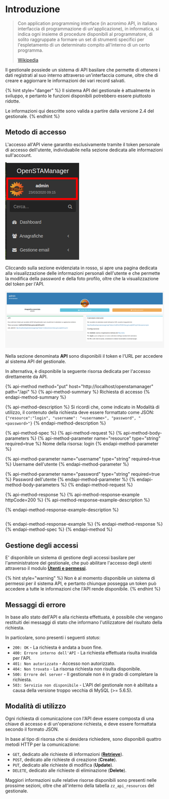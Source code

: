 # Introduzione

> Con application programming interface \(in acronimo API, in italiano interfaccia di programmazione di un'applicazione\), in informatica, si indica ogni insieme di procedure disponibili al programmatore, di solito raggruppate a formare un set di strumenti specifici per l'espletamento di un determinato compito all'interno di un certo programma.
>
> [Wikipedia](https://it.wikipedia.org/wiki/Application_programming_interface)

Il gestionale possiede un sistema di API basilare che permette di ottenere i dati registrati al suo interno attraverso un'interfaccia comune, oltre che di creare e aggiornare le informazioni dei vari record salvati.

{% hint style="danger" %}
Il sistema API del gestionale è attualmente in sviluppo, e pertanto le funzioni disponibili potrebbero essere piuttosto ridotte.

Le informazioni qui descritte sono valida a partire dalla versione 2.4 del gestionale.
{% endhint %}

## Metodo di accesso

L'accesso all'API viene garantito esclusivamente tramite il token personale di accesso dell'utente, individuabile nella sezione dedicata alle informazioni sull'account.

![Area di informazioni dell&apos;utente](../.gitbook/assets/informazioni-utente.png)

Cliccando sulla sezione evidenziata in rosso, si apre una pagina dedicata alla visualizzazione delle informazioni personali dell'utente e che permette la modifica della password e della foto profilo, oltre che la visualizzazione del token per l'API.

![Informazioni sull&apos;utente](../.gitbook/assets/image%20%2810%29.png)

Nella sezione denominata **API** sono disponibili il token e l'URL per accedere al sistema API del gestionale.

In alternativa, è disponibile la seguente risorsa dedicata per l'accesso direttamente da API.

{% api-method method="put" host="http://localhost/openstamanager" path="/api" %}
{% api-method-summary %}
Richiesta di accesso
{% endapi-method-summary %}

{% api-method-description %}
Si ricordi che, come indicato in Modalità di utilizzo, il contenuto della richiesta deve essere formattato come JSON: `{"resource":"login", "username": "<username>", "password", "<password>"}`
{% endapi-method-description %}

{% api-method-spec %}
{% api-method-request %}
{% api-method-body-parameters %}
{% api-method-parameter name="resource" type="string" required=true %}
Nome della risorsa: login
{% endapi-method-parameter %}

{% api-method-parameter name="username" type="string" required=true %}
Username dell'utente
{% endapi-method-parameter %}

{% api-method-parameter name="password" type="string" required=true %}
Password dell'utente
{% endapi-method-parameter %}
{% endapi-method-body-parameters %}
{% endapi-method-request %}

{% api-method-response %}
{% api-method-response-example httpCode=200 %}
{% api-method-response-example-description %}

{% endapi-method-response-example-description %}

```text

```
{% endapi-method-response-example %}
{% endapi-method-response %}
{% endapi-method-spec %}
{% endapi-method %}

## Gestione degli accessi

E' disponibile un sistema di gestione degli accessi basilare per l'amministratore del gestionale, che può abilitare l'accesso degli utenti attraverso il modulo [**Utenti e permessi**](../modules/strumenti/utentiepermessi.md).

{% hint style="warning" %}
Non è al momento disponibile un sistema di permessi per il sistema API, e pertanto chiunque possegga un token può accedere a tutte le informazioni che l'API rende disponibile.
{% endhint %}

## Messaggi di errore

In base allo stato dell'API e alla richiesta effettuata, è possibile che vengano restituiti dei messaggi di stato che informano l'utilizzatore del risultato della richiesta.

In particolare, sono presenti i seguenti _status_:

* `200: OK` - La richiesta è andata a buon fine.
* `400: Errore interno dell'API` - La richiesta effettuata risulta invalida per l'API.
* `401: Non autorizzato` - Accesso non autorizzato.
* `404: Non trovato` - La risorsa richiesta non risulta disponibile.
* `500: Errore del server` - Il gestionale non è in grado di completare la richiesta.
* `503: Servizio non disponibile` - L'API del gestionale non è abilitata a causa della versione troppo vecchia di MySQL \(&gt;= 5.6.5\).

## Modalità di utilizzo

Ogni richiesta di comunicazione con l'API deve essere composta di una chiave di accesso e di un'operazione richiesta, e deve essere formattata secondo il formato JSON.

In base al tipo di risorsa che si desidera richiedere, sono disponibili quattro metodi HTTP per la comunicazione:

* `GET`, dedicato alle richieste di informazioni \([**Retrieve**](retrieve.md)\).
* `POST`, dedicato alle richieste di creazione \(**Create**\).
* `PUT`, dedicato alle richieste di modifica \(**Update**\).
* `DELETE`,  dedicato alle richieste di eliminazione \(**Delete**\).

Maggiori informazioni sulle relative risorse disponibili sono presenti nelle prossime sezioni, oltre che all'interno della tabella `zz_api_resources` del gestionale.

